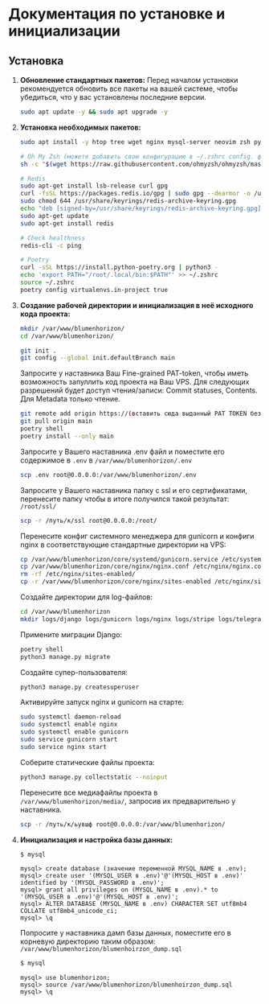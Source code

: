 # Документация по установке и инициализации

## Установка

1. **Обновление cтандартных пакетов:**
   Перед началом установки рекомендуется обновить все пакеты на вашей системе, чтобы убедиться, что у вас установлены последние версии.

   ```bash
   sudo apt update -y && sudo apt upgrade -y
   ```

2. **Установка необходимых пакетов:**

    ```bash
    sudo apt install -y htop tree wget nginx mysql-server neovim zsh python3-dev default-libmysqlclient-dev build-essential pkg-config

    # Oh My Zsh (можете добавить свою конфигурацию в ~/.zshrc config. файл)
    sh -c "$(wget https://raw.githubusercontent.com/ohmyzsh/ohmyzsh/master/tools/install.sh -O -)"

    # Redis
    sudo apt-get install lsb-release curl gpg
    curl -fsSL https://packages.redis.io/gpg | sudo gpg --dearmor -o /usr/share/keyrings/redis-archive-keyring.gpg
    sudo chmod 644 /usr/share/keyrings/redis-archive-keyring.gpg
    echo "deb [signed-by=/usr/share/keyrings/redis-archive-keyring.gpg] https://packages.redis.io/deb $(lsb_release -cs) main" | sudo tee /etc/apt/sources.list.d/redis.list
    sudo apt-get update
    sudo apt-get install redis

    # Check healthness
    redis-cli -c ping

    # Poetry
    curl -sSL https://install.python-poetry.org | python3 -
    echo 'export PATH="/root/.local/bin:$PATH"' >> ~/.zshrc
    source ~/.zshrc
    poetry config virtualenvs.in-project true
    ```

3. **Создание рабочей директории и инициализация в неё исходного кода проекта:**

    ```bash
    mkdir /var/www/blumenhorizon/
    cd /var/www/blumenhorizon/

    git init .
    git config --global init.defaultBranch main
    ```

    Запросите у наставника Ваш Fine-grained PAT-token, чтобы иметь возможность запуллить код проекта на Ваш VPS.
    Для следующих разрешений будет доступ чтения/записи: Commit statuses, Contents.
    Для Metadata только чтение.

    ```bash
    git remote add origin https://(вставить сюда выданный PAT TOKEN без скобочек)>@github.com/Leviinson/BlumenHorizon.git
    git pull origin main
    poetry shell
    poetry install --only main
    ```

    Запросите у Вашего наставника .env файл и поместите его содержимое в `.env` в `/var/www/blumenhorizon/.env`

    ```bash
    scp .env root@0.0.0.0:/var/www/blumenhorizon/.env
    ```

    Запросите у Вашего наставника папку с ssl и его сертификатами, перенесите папку чтобы в итоге получился такой результат: `/root/ssl/`

    ```bash
    scp -r /путь/к/ssl root@0.0.0.0:/root/
    ```

    Перенесите конфиг системного менеджера для gunicorn и конфиги nginx в соответствующие стандартные директории на VPS:

    ```bash
    cp /var/www/blumenhorizon/core/systemd/gunicorn.service /etc/systemd/system/
    cp /var/www/blumenhorizon/core/nginx/nginx.conf /etc/nginx/nginx.conf
    rm -rf /etc/nginx/sites-enabled/
    cp -r /var/www/blumenhorizon/core/nginx/sites-enabled /etc/nginx/sites-enabled
    ```

    Создайте директории для log-файлов:

    ```bash
    cd /var/www/blumenhorizon
    mkdir logs/django logs/gunicorn logs/nginx logs/stripe logs/telegram logs/celery logs/mysql logs/redis
    ```

    Примените миграции Django:

    ```bash
    poetry shell
    python3 manage.py migrate
    ```

    Создайте супер-пользователя:

    ```bash
    python3 manage.py createsuperuser
    ```

    Активируйте запуск nginx и gunicorn на старте:

    ```bash
    sudo systemctl daemon-reload
    sudo systemctl enable nginx
    sudo systemctl enable gunicorn
    sudo service gunicorn start
    sudo service nginx start
    ```

    Соберите статические файлы проекта:

    ```bash
    python3 manage.py collectstatic --noinput
    ```

    Перенесите все медиафайлы проекта в `/var/www/blumenhorizon/media/`, запросив их предварительно у наставника.

    ```bash
    scp -r /путь/к/ьувшф root@0.0.0.0:/var/www/blumenhorizon/
    ```

4. **Инициализация и настройка базы данных:**

    ```bash
    $ mysql
    ```

    ```mysql
    mysql> create database (значение переменной MYSQL_NAME в .env);
    mysql> create user '(MYSQL_USER в .env)'@'(MYSQL_HOST в .env)' identified by '(MYSQL_PASSWORD в .env)';
    mysql> grant all privileges on (MYSQL_NAME в .env).* to '(MYSQL_USER в .env)'@'(MYSQL_HOST в .env)';
    mysql> ALTER DATABASE (MYSQL_NAME в .env) CHARACTER SET utf8mb4 COLLATE utf8mb4_unicode_ci;
    mysql> \q
    ```

    Попросите у наставника дамп базы данных, поместите его в корневую директорию таким образом: `/var/www/blumenhorizon/blumenhoirzon_dump.sql`

    ```bash
    $ mysql
    ```

    ```mysql
    mysql> use blumenhorizon;
    mysql> source /var/www/blumenhorizon/blumenhoirzon_dump.sql
    mysql> \q
    ```
